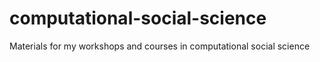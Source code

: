# computational-social-science
Materials for my workshops and courses in computational social science

